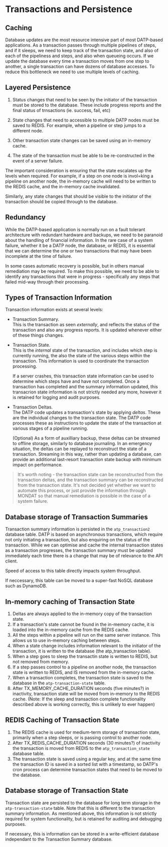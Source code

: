 # Transactions and Persistence



## Caching

Database updates are the most resource intensive part of most DATP-based applications. As a transaction passes through multiple pipelines of steps, and if it sleeps, we need to keep track of the transaction state, and also of each of the pipeliness and steps, and also when queueing occurs. If we update the database every time a transaction moves from one step to another, a single transaction can have dozens of database accesses. To reduce this bottleneck we need to use multiple levels of caching.


## Layered Persistence

1. Status changes that need to be seen by the initiator of the transaction must be stored to the database. These include progress reports and the final status of trnsactions (ie. success, fail, etc)

2. State changes that need to accessible to multiple DATP nodes must be saved to REDIS. For example, when a pipeline or step jumps to a different node.

3. Other transaction state changes can be saved using an in-memory cache.

4. The state of the transaction must be able to be re-constructed in the event of a server failure.

The important consideration is ensuring that the state escalates up the levels when required. For example, if a step on one node is invol=king a pipeline on another node, the in-memory cache will need to be written to the REDIS cache, and the in-memory cache invalidated.

Similarly, any state changes that should be visible to the initiator of the transaction should be copied through to the database.

## Redundancy
While the DATP-based application is normally run on a fault tolerant architecture with redundant hardware and backups, we need to be paranoid about the handling of financial information. In the rare case of a system failure, whether it be a DATP node, the database, or REDIS, it is essential that we can determine the one or two transactions that may have been incomplete at the time of failure.

In some cases automatic recovery is possible, but in others manual remediation may be required. To make this possible, we need to be able to identify any transactions that were in progress - specifically any steps that failed mid-way through their processing.




## Types of Transaction Information
Transaction information exists at several levels:


- Transaction Summary.  
  This is the transaction as seen _externally_, and reflects the status of the transaction and also any progress reports. It is updated whenever either of these things changes.

- Transaction State.  
  This is the _internal_ state of the transaction, and includes which step is currently running, the also the state of the various steps within the transaction. This information is used to coordinate the transaction processing.
  
  If a server crashes, this transaction state information can be used to determine which steps have and have not completed. Once a transaction has completed and the summary information updated, this transacrion state information is not strictly needed any more, however it is retained for logging and audit purposes.


- Transaction Deltas.  
  The DATP code updates a transaction's state by applying _deltas_. These are the individual changes to the transaction state. The DATP code processes these as instructions to update the state of the transaction at various stages of a pipeline running.
  
  (Optional) As a form of auxilliary backup, these deltas can be streamed to offline storage, similarly to database journaling. In an emergency situation, the deltas can be replayed to reconstruct the state of a transaction. Streaming in this way, rather than updating a database, can provide an additional last-resort transaction state backup with minimum impact on performance.

> It's worth noting - the transaction state can be reconstructed from the transaction deltas, and the transaction summary can be reconstructed from the transaction state. It's not decided yet whether we want to automate this process, or just provide the information through MONDAT so that manual remediation is possible in the case of a system failure.


## Database storage of Transaction Summaries
Transaction summary information is persisted in the `atp_transaction2` database table. DATP is based on asynchronous transactions, which require not only initiating a transaction, but also enquiring on the status of the transaction. While we can optimise and cache the internal transaction states as a transaction progresses, the transaction summary must be updated immediately each time there is a change that may be of relevance to the API client.

Speed of access to this table directly impacts system throughput.

If neccessary, this table can be moved to a super-fast NoSQL database such as DynamoDB.



## In-memory caching of Transaction State
1. Deltas are always applied to the in-memory copy of the transaction state.
1. If a transaction's state cannot be found in the in-memory cache, it is loaded into the in-memory cache from the REDIS cache.
1. All the steps within a pipeline will run on the same server instance. This allows us to use in-memory caching between steps.
1. When a state change includes information relevant to the initiator of the transaction, it is written to the database (the atp_transaction table).
1. When a step goes to sleep the transactin state is written to REDIS, but not removed from memory.
1. If a step passes control to a pipeline on another node, the transaction state is written to REDIS, and IS removed from the in-memory cache.
1. When a transaction completes, the transaction state is saved to the database in the `atp-transaction-state` table.
1. After TX_MEMORY_CACHE_DURATION seconds (five minutes?) in inactivity, transaction state will be moved from in-memory to the REDIS cache. (Note: If the sleep and transaction complete functionality described above is working correctly, this is unlikely to ever happen)

## REDIS Caching of Transaction State
1. The REDIS cache is used for medium-term storage of transaction state, primarily when a step sleeps, or is passing control to another node.
1. After TX_REDIS_CACHE_DURATION seconds (30 minutes?) of inactivity the transaction is moved from REDIS to the `atp_transaction_state` database table.
1. The transaction state is saved using a regular key, and at the same time the transaction ID is saved in a sorted list with a timestamp, so DATP's cron process can determine transaction states that need to be moved to the database.

## Database storage of Transaction State
Transaction state are persisted to the database for long term storage in the `atp-transaction-state` table. Note that this is different to the transaction summary information. As mentioned above, this information is not strictly required for system functionality, but is retained for auditing and debugging purposes.

If necessary, this is information can be stored in a write-efficient database independant to the Transaction Summary database.
